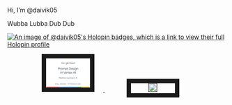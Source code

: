  Hi, I’m @daivik05
 
 Wubba Lubba Dub Dub

 
 [![An image of @daivik05's Holopin badges, which is a link to view their full Holopin profile](https://holopin.me/daivik05)](https://holopin.io/@daivik05)



<!---
daivik05/daivik05 is a ✨ special ✨ repository because its `README.md` (this file) appears on your GitHub profile.
You can click the Preview link to take a look at your changes.
--->

<p align="center">
  <a href="https://www.cloudskillsboost.google/public_profiles/9fd03224-8f0c-4520-a0d8-d577160a9c57/badges/8372492" target="_blank"> <img src="https://github.com/daivik05/daivik05/blob/main/assests/GDVGByqhjlVp6OOvMLuEfCXvSAFBh33BQ2IvLZFaO6A%3D.png" width="20%" height="20%" border="10" hspace="20"/> </a>
  <a href="" target="_blank"> <img src="" width="20%" height="20%" border="10" hspace="50"/> </a>
</p>
